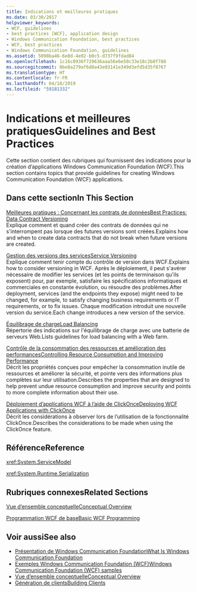 ```yaml
---
title: Indications et meilleures pratiques
ms.date: 03/30/2017
helpviewer_keywords:
- WCF, guidelines
- best practices [WCF], application design
- Windows Communication Foundation, best practices
- WCF, best practices
- Windows Communication Foundation, guidelines
ms.assetid: 5098ba46-6e8d-4e02-b0c5-d737f9fdad84
ms.openlocfilehash: 1c16c0936f729636aaa56e6e50c33e18c2b0f788
ms.sourcegitcommit: 0be8a279af6d8a43e03141e349d3efd5d35f8767
ms.translationtype: HT
ms.contentlocale: fr-FR
ms.lasthandoff: 04/18/2019
ms.locfileid: "59181332"
---
```

# <a name="guidelines-and-best-practices"></a><span data-ttu-id="04663-102">Indications et meilleures pratiques</span><span class="sxs-lookup"><span data-stu-id="04663-102">Guidelines and Best Practices</span></span>
<span data-ttu-id="04663-103">Cette section contient des rubriques qui fournissent des indications pour la création d’applications Windows Communication Foundation (WCF).</span><span class="sxs-lookup"><span data-stu-id="04663-103">This section contains topics that provide guidelines for creating Windows Communication Foundation (WCF) applications.</span></span>  
  
## <a name="in-this-section"></a><span data-ttu-id="04663-104">Dans cette section</span><span class="sxs-lookup"><span data-stu-id="04663-104">In This Section</span></span>  
 [<span data-ttu-id="04663-105">Meilleures pratiques : Concernant les contrats de données</span><span class="sxs-lookup"><span data-stu-id="04663-105">Best Practices: Data Contract Versioning</span></span>](../../../docs/framework/wcf/best-practices-data-contract-versioning.md)  
 <span data-ttu-id="04663-106">Explique comment et quand créer des contrats de données qui ne s'interrompent pas lorsque des futures versions sont créées.</span><span class="sxs-lookup"><span data-stu-id="04663-106">Explains how and when to create data contracts that do not break when future versions are created.</span></span>  
  
 [<span data-ttu-id="04663-107">Gestion des versions des services</span><span class="sxs-lookup"><span data-stu-id="04663-107">Service Versioning</span></span>](../../../docs/framework/wcf/service-versioning.md)  
 <span data-ttu-id="04663-108">Explique comment tenir compte du contrôle de version dans WCF.</span><span class="sxs-lookup"><span data-stu-id="04663-108">Explains how to consider versioning in WCF.</span></span> <span data-ttu-id="04663-109">Après le déploiement, il peut s'avérer nécessaire de modifier les services (et les points de terminaison qu'ils exposent) pour, par exemple, satisfaire les spécifications informatiques et commerciales en constante évolution, ou résoudre des problèmes.</span><span class="sxs-lookup"><span data-stu-id="04663-109">After deployment, services (and the endpoints they expose) might need to be changed, for example, to satisfy changing business requirements or IT requirements, or to fix issues.</span></span> <span data-ttu-id="04663-110">Chaque modification introduit une nouvelle version du service.</span><span class="sxs-lookup"><span data-stu-id="04663-110">Each change introduces a new version of the service.</span></span>  
  
 [<span data-ttu-id="04663-111">Équilibrage de charge</span><span class="sxs-lookup"><span data-stu-id="04663-111">Load Balancing</span></span>](../../../docs/framework/wcf/load-balancing.md)  
 <span data-ttu-id="04663-112">Répertorie des indications sur l'équilibrage de charge avec une batterie de serveurs Web.</span><span class="sxs-lookup"><span data-stu-id="04663-112">Lists guidelines for load balancing with a Web farm.</span></span>  
  
 [<span data-ttu-id="04663-113">Contrôle de la consommation des ressources et amélioration des performances</span><span class="sxs-lookup"><span data-stu-id="04663-113">Controlling Resource Consumption and Improving Performance</span></span>](../../../docs/framework/wcf/controlling-resource-consumption-and-improving-performance.md)  
 <span data-ttu-id="04663-114">Décrit les propriétés conçues pour empêcher la consommation inutile de ressources et améliorer la sécurité, et pointe vers des informations plus complètes sur leur utilisation.</span><span class="sxs-lookup"><span data-stu-id="04663-114">Describes the properties that are designed to help prevent undue resource consumption and improve security and points to more complete information about their use.</span></span>  
  
 [<span data-ttu-id="04663-115">Déploiement d’applications WCF à l’aide de ClickOnce</span><span class="sxs-lookup"><span data-stu-id="04663-115">Deploying WCF Applications with ClickOnce</span></span>](../../../docs/framework/wcf/deploying-wcf-applications-with-clickonce.md)  
 <span data-ttu-id="04663-116">Décrit les considérations à observer lors de l’utilisation de la fonctionnalité ClickOnce.</span><span class="sxs-lookup"><span data-stu-id="04663-116">Describes the considerations to be made when using the ClickOnce feature.</span></span>  
  
## <a name="reference"></a><span data-ttu-id="04663-117">Référence</span><span class="sxs-lookup"><span data-stu-id="04663-117">Reference</span></span>  
 <xref:System.ServiceModel>  
  
 <xref:System.Runtime.Serialization>  
  
## <a name="related-sections"></a><span data-ttu-id="04663-118">Rubriques connexes</span><span class="sxs-lookup"><span data-stu-id="04663-118">Related Sections</span></span>  
 [<span data-ttu-id="04663-119">Vue d’ensemble conceptuelle</span><span class="sxs-lookup"><span data-stu-id="04663-119">Conceptual Overview</span></span>](../../../docs/framework/wcf/conceptual-overview.md)  
  
 [<span data-ttu-id="04663-120">Programmation WCF de base</span><span class="sxs-lookup"><span data-stu-id="04663-120">Basic WCF Programming</span></span>](../../../docs/framework/wcf/basic-wcf-programming.md)  
  
## <a name="see-also"></a><span data-ttu-id="04663-121">Voir aussi</span><span class="sxs-lookup"><span data-stu-id="04663-121">See also</span></span>

- [<span data-ttu-id="04663-122">Présentation de Windows Communication Foundation</span><span class="sxs-lookup"><span data-stu-id="04663-122">What Is Windows Communication Foundation</span></span>](../../../docs/framework/wcf/whats-wcf.md)
- [<span data-ttu-id="04663-123">Exemples Windows Communication Foundation (WCF)</span><span class="sxs-lookup"><span data-stu-id="04663-123">Windows Communication Foundation (WCF) samples</span></span>](./samples/index.md)
- [<span data-ttu-id="04663-124">Vue d’ensemble conceptuelle</span><span class="sxs-lookup"><span data-stu-id="04663-124">Conceptual Overview</span></span>](../../../docs/framework/wcf/conceptual-overview.md)
- [<span data-ttu-id="04663-125">Génération de clients</span><span class="sxs-lookup"><span data-stu-id="04663-125">Building Clients</span></span>](../../../docs/framework/wcf/building-clients.md)
